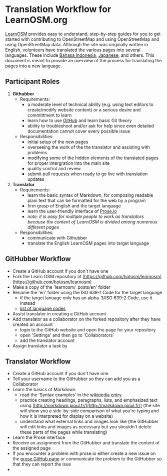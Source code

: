
Translation Workflow for LearnOSM.org
=====================================
[LearnOSM](http://learnosm.org/) provides easy to understand, step-by-step guides for you to get started with contributing to OpenStreetMap and using OpenStreetMap and using OpenStreetMap data. Although the site was originally written in English, volunteers have translated the various pages into several languages. These include [Bahasa Indonesia](http://learnosm.org/bi/), [Japanese](httP://learnosm.org/jp/), and others. This document is meant to provide an overview of the process for translating the pages into a new language.  

Participant Roles
-----------------

1. __Githubber__
    - Requirements:
        - a moderate level of technical ability (e.g. using text editors to create/modify website content) or a serious desire and committment to learn
	    - learn how to use [GitHub](https://github.com/) and learn basic Git theory
	    - ability to troubleshoot and/or ask for help since even detailed documentation cannot cover every possible issue    
    - Responsibilities:
    	- initial setup of the new pages
	    - overseeing the work of the the translator and assisting with problems 
        - modifying some of the hidden elements of the translated pages for proper intergration into the main site
        - quality control and review
        - submit pull requests when ready to go live with translation updates        
2. __Translator__
    - Requirements:
	    - learn the basic syntax of Markdown, for composing readable plain text that can be formatted for the web by a program 
        - firm grasp of English and the target language
    	- learn the user-friendly interface of [Prose.io](http://prose.io)
    	- _note: it is easy for multiple people to work as translators because the content of LearnOSM is divided among numerous different pages_
	- Responsibilities:
		- communicate with Githubber
    	- translate the English LearnOSM pages into target language

GitHubber Workflow
------------------
- Create a GitHub account if you don't have one
- Fork the Learn OSM repository at [https://github.com/hotosm/learnosm](https://github.com/hotosm/learnosm)
- Make a copy of the 'learnosm/_posts/en' folder
- Rename the 'en' folder using the ISO 639-1 Code for the target language
    - if the target lanuage only has an alpha-3/ISO 639-2 Code, use it instead
    - [list of language codes](http://www.loc.gov/standards/iso639-2/php/code_list.php)
- Assist translator in creating a GitHub account
- Add translator as a collaborator on the forked repository after they have created an account
	- login to the GitHub website and open the page for your repository
    - open 'Settings' and then go to 'Collaborators'
    - add the translator account
- Assign translator a task by    

Translator Workflow
-------------------
- Create a GitHub account if you don't have one
- Tell your username to the GitHubber so they can add you as a Collaborator
- Learn the basics of Markdown    
    - read the 'Syntax examples' in the [wikipedia entry](http://en.wikipedia.org/wiki/Markdown)
    - practice creating headings, paragraphs, lists, and emphasized text using [http://markdown.pioul.fr/](http://markdown.pioul.fr/) (the site will show you a side-by-side comparison of what you're typing and how it is interpreted for display on a website)
    - understand what external links and images look like (the GitHubber will edit links and images as necessary but you shouldn't delete these parts of the pages while translating)
- Learn the Prose interface
- Receive an assignment from the GitHubber and translate the content of the assigned page
- If you encounter a problem with prose.io either create a new issue on the [prose GitHub page](https://github.com/prose/prose/issues) or communicate the problem to the GitHubber so that they can report the isue
- 
    
    		




